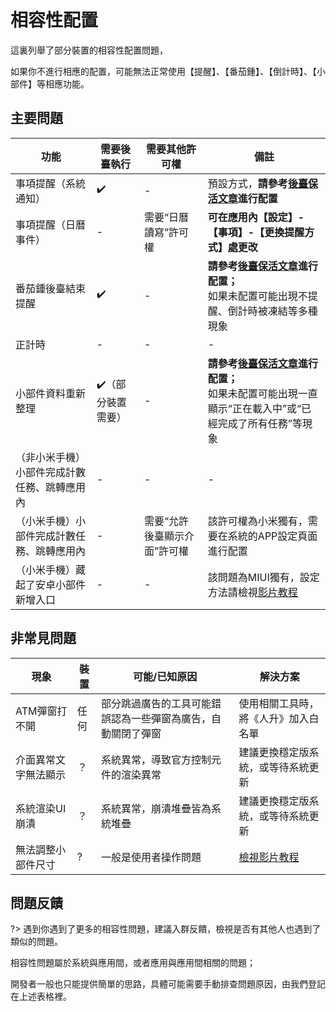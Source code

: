 # 相容性配置

這裏列舉了部分裝置的相容性配置問題，

如果你不進行相應的配置，可能無法正常使用【提醒】、【番茄鍾】、【倒計時】、【小部件】等相應功能。



## 主要問題

| 功能                                         | 需要後臺執行      | 需要其他許可權               | 備註                                                         |
| -------------------------------------------- | ----------------- | -------------------------- | ------------------------------------------------------------ |
| 事項提醒（系統通知）                         | ✔️                 | -                          | 預設方式，**請參考[後臺保活文章](guide/background_running)進行配置** |
| 事項提醒（日曆事件）                         | -                 | 需要“日曆讀寫”許可權         | **可在應用內【設定】-【事項】-【更換提醒方式】處更改**       |
| 番茄鍾後臺結束提醒                           | ✔️                 | -                          | **請參考[後臺保活文章](guide/background_running)進行配置；**<br/>如果未配置可能出現不提醒、倒計時被凍結等多種現象 |
| 正計時                                       | -                 | -                          | -                                                            |
| 小部件資料重新整理                               | ✔️（部分裝置需要） | -                          | **請參考[後臺保活文章](guide/background_running)進行配置；**<br/>如果未配置可能出現一直顯示“正在載入中”或“已經完成了所有任務”等現象 |
| （非小米手機）小部件完成計數任務、跳轉應用內 | -                 | -                          | -                                                            |
| （小米手機）小部件完成計數任務、跳轉應用內   | -                 | 需要“允許後臺顯示介面”許可權 | 該許可權為小米獨有，需要在系統的APP設定頁面進行配置            |
| （小米手機）藏起了安卓小部件新增入口         | -                 | -                          | 該問題為MIUI獨有，設定方法請檢視[影片教程](https://www.bilibili.com/video/BV17W4y1s7dL) |



## 非常見問題

| 現象                 | 裝置 | 可能/已知原因                                                | 解決方案                                                     |
| -------------------- | ---- | ------------------------------------------------------------ | ------------------------------------------------------------ |
| ATM彈窗打不開        | 任何 | 部分跳過廣告的工具可能錯誤認為一些彈窗為廣告，自動關閉了彈窗 | 使用相關工具時，將《人升》加入白名單                         |
| 介面異常文字無法顯示 | ？   | 系統異常，導致官方控制元件的渲染異常                             | 建議更換穩定版系統，或等待系統更新                           |
| 系統渲染UI崩潰       | ？   | 系統異常，崩潰堆疊皆為系統堆疊                               | 建議更換穩定版系統，或等待系統更新                           |
| 無法調整小部件尺寸   | ?    | 一般是使用者操作問題                                           | [檢視影片教程](https://www.bilibili.com/video/BV17W4y1s7dL/?share_source=copy_web&vd_source=141b0b80de90aedb6b7f25458fa6b5d1&t=70) |



## 問題反饋

?> 遇到你遇到了更多的相容性問題，建議入群反饋，檢視是否有其他人也遇到了類似的問題。

相容性問題屬於系統與應用間，或者應用與應用間相關的問題；

開發者一般也只能提供簡單的思路，具體可能需要手動排查問題原因，由我們登記在上述表格裡。